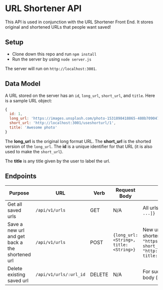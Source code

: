 # URL Shortener API

This API is used in conjunction with the URL Shortener Front End. It stores original and shortened URLs that people want saved!

## Setup

* Clone down this repo and run `npm install`
* Run the server by using `node server.js`

The server will run on `http://localhost:3001`.

## Data Model

A URL stored on the server has an `id`, `long_url`, `short_url`, and `title`. Here is a sample URL object:

```js
{
  id: 1,
  long_url: 'https://images.unsplash.com/photo-1531898418865-480b7090470f?ixlib=rb-1.2.1&ixid=eyJhcHBfaWQiOjEyMDd9&auto=format&fit=crop&w=934&q=80',
  short_url: 'http://localhost:3001/useshorturl/1',
  title: 'Awesome photo'
}
```

The **long_url** is the original long format URL. The **short_url** is the shorted version of the `long_url`. The **id** is a unique identifier for that URL (it is also used to make the `short_url`).

The **title** is any title given by the user to label the url.

## Endpoints

| Purpose | URL | Verb | Request Body | Sample Success Response |
|----|----|----|----|----|
| Get all saved urls |`/api/v1/urls`| GET | N/A | All urls on the server: `{urls: [{}, {}, ...]}` |
| Save a new url and get back a the shortened url |`/api/v1/urls`| POST | `{long_url: <String>, title: <String>}` | New url that was added with the shortened url: `{id: 2, long_url: "https://images.unsplash.com/photo...", short_url: "http://localhost:3001/useshorturl/2", title: 'Awesome photo'}` |
| Delete existing saved url |`/api/v1/urls/:url_id`| DELETE | N/A | For successful deletion: No response body (only 204 status code) |
